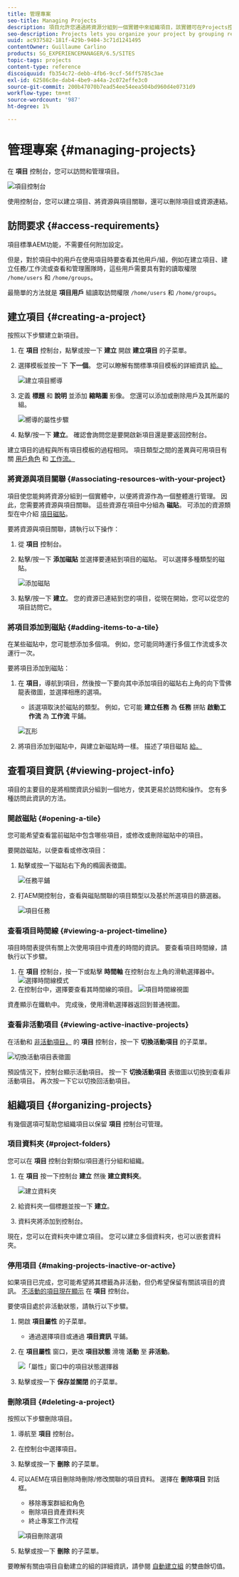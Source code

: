 ```yaml
---
title: 管理專案
seo-title: Managing Projects
description: 項目允許您通過將資源分組到一個實體中來組織項目，該實體可在Projects控制台中訪問和管理
seo-description: Projects lets you organize your project by grouping resources into one entity which can be acessed and managed intheProjects console
uuid: ac937582-181f-429b-9404-3c71d1241495
contentOwner: Guillaume Carlino
products: SG_EXPERIENCEMANAGER/6.5/SITES
topic-tags: projects
content-type: reference
discoiquuid: fb354c72-debb-4fb6-9ccf-56ff5785c3ae
exl-id: 62586c8e-dab4-4be9-a44a-2c072effe3c0
source-git-commit: 200b47070b7ead54ee54eea504bd960d4e0731d9
workflow-type: tm+mt
source-wordcount: '987'
ht-degree: 1%

---
```



# 管理專案 {#managing-projects}

在 **項目** 控制台，您可以訪問和管理項目。

![項目控制台](assets/projects-console.png)

使用控制台，您可以建立項目、將資源與項目關聯，還可以刪除項目或資源連結。

## 訪問要求 {#access-requirements}

項目標準AEM功能，不需要任何附加設定。

但是，對於項目中的用戶在使用項目時要查看其他用戶/組，例如在建立項目、建立任務/工作流或查看和管理團隊時，這些用戶需要具有對的讀取權限 `/home/users` 和 `/home/groups`。

最簡單的方法就是 **項目用戶** 組讀取訪問權限 `/home/users` 和 `/home/groups`。

## 建立項目 {#creating-a-project}

按照以下步驟建立新項目。

1. 在 **項目** 控制台，點擊或按一下 **建立** 開啟 **建立項目** 的子菜單。
1. 選擇模板並按一下 **下一個**。 您可以瞭解有關標準項目模板的詳細資訊 [給。](/help/sites-authoring/projects.md#project-templates)

   ![建立項目嚮導](assets/create-project-wizard.png)

1. 定義 **標題** 和 **說明** 並添加 **縮略圖** 影像。 您還可以添加或刪除用戶及其所屬的組。

   ![嚮導的屬性步驟](assets/create-project-wizard-properties.png)

1. 點擊/按一下 **建立**。 確認會詢問您是要開啟新項目還是要返回控制台。

建立項目的過程與所有項目模板的過程相同。 項目類型之間的差異與可用項目有關 [用戶角色](/help/sites-authoring/projects.md) 和 [工作流。](/help/sites-authoring/projects-with-workflows.md)

### 將資源與項目關聯 {#associating-resources-with-your-project}

項目使您能夠將資源分組到一個實體中，以便將資源作為一個整體進行管理。 因此，您需要將資源與項目關聯。 這些資源在項目中分組為 **磁貼**。 可添加的資源類型在中介紹 [項目磁貼](/help/sites-authoring/projects.md#project-tiles)。

要將資源與項目關聯，請執行以下操作：

1. 從 **項目** 控制台。
1. 點擊/按一下 **添加磁貼** 並選擇要連結到項目的磁貼。 可以選擇多種類型的磁貼。

   ![添加磁貼](assets/project-add-tile.png)

1. 點擊/按一下 **建立**。 您的資源已連結到您的項目，從現在開始，您可以從您的項目訪問它。

### 將項目添加到磁貼 {#adding-items-to-a-tile}

在某些磁貼中，您可能想添加多個項。 例如，您可能同時運行多個工作流或多次運行一次。

要將項目添加到磁貼：

1. 在 **項目**，導航到項目，然後按一下要向其中添加項目的磁貼右上角的向下雪佛龍表徵圖，並選擇相應的選項。

   * 該選項取決於磁貼的類型。 例如，它可能 **建立任務** 為 **任務** 拼貼 **啟動工作流** 為 **工作流** 平鋪。

   ![瓦形](assets/project-tile-create-task.png)

1. 將項目添加到磁貼中，與建立新磁貼時一樣。 描述了項目磁貼 [給。](/help/sites-authoring/projects.md#project-tiles)

## 查看項目資訊 {#viewing-project-info}

項目的主要目的是將相關資訊分組到一個地方，使其更易於訪問和操作。 您有多種訪問此資訊的方法。

### 開啟磁貼 {#opening-a-tile}

您可能希望查看當前磁貼中包含哪些項目，或修改或刪除磁貼中的項目。

要開啟磁貼，以便查看或修改項目：

1. 點擊或按一下磁貼右下角的橢圓表徵圖。

   ![任務平鋪](assets/project-tile-tasks.png)

1. 打AEM開控制台，查看與磁貼關聯的項目類型以及基於所選項目的篩選器。

   ![項目任務](assets/project-tasks.png)

### 查看項目時間線 {#viewing-a-project-timeline}

項目時間表提供有關上次使用項目中資產的時間的資訊。 要查看項目時間線，請執行以下步驟。

1. 在 **項目** 控制台，按一下或點擊 **時間軸** 在控制台左上角的滑軌選擇器中。
   ![選擇時間線模式](assets/projects-timeline-rail.png)
2. 在控制台中，選擇要查看其時間線的項目。
   ![項目時間線視圖](assets/project-timeline-view.png)

資產顯示在鐵軌中。 完成後，使用滑軌選擇器返回到普通視圖。

### 查看非活動項目 {#viewing-active-inactive-projects}

在活動和 [非活動項目，](#making-projects-inactive-or-active) 的 **項目** 控制台，按一下 **切換活動項目** 的子菜單。

![切換活動項目表徵圖](assets/projects-toggle-active.png)

預設情況下，控制台顯示活動項目。 按一下 **切換活動項目** 表徵圖以切換到查看非活動項目。 再次按一下它以切換回活動項目。

## 組織項目 {#organizing-projects}

有幾個選項可幫助您組織項目以保留 **項目** 控制台可管理。

### 項目資料夾 {#project-folders}

您可以在 **項目** 控制台對類似項目進行分組和組織。

1. 在 **項目** 按一下控制台 **建立** 然後 **建立資料夾**。

   ![建立資料夾](assets/project-create-folder.png)

1. 給資料夾一個標題並按一下 **建立**。

1. 資料夾將添加到控制台。

現在，您可以在資料夾中建立項目。 您可以建立多個資料夾，也可以嵌套資料夾。

### 停用項目 {#making-projects-inactive-or-active}

如果項目已完成，您可能希望將其標籤為非活動，但仍希望保留有關該項目的資訊。 [不活動的項目現在顯示](#viewing-active-inactive-projects) 在 **項目** 控制台。

要使項目處於非活動狀態，請執行以下步驟。

1. 開啟 **項目屬性** 的子菜單。
   * 通過選擇項目或通過 **項目資訊** 平鋪。
1. 在 **項目屬性** 窗口，更改 **項目狀態** 滑塊 **活動** 至 **非活動**。

   ![「屬性」窗口中的項目狀態選擇器](assets/project-status.png)

1. 點擊或按一下 **保存並關閉** 的子菜單。

### 刪除項目 {#deleting-a-project}

按照以下步驟刪除項目。

1. 導航至 **項目** 控制台。
1. 在控制台中選擇項目。
1. 點擊或按一下 **刪除** 的子菜單。
1. 可以AEM在項目刪除時刪除/修改關聯的項目資料。 選擇在 **刪除項目** 對話框。
   * 移除專案群組和角色
   * 刪除項目資產資料夾
   * 終止專案工作流程

   ![項目刪除選項](assets/project-delete-options.png)
1. 點擊或按一下 **刪除** 的子菜單。

要瞭解有關由項目自動建立的組的詳細資訊，請參閱 [自動建立組](/help/sites-authoring/projects.md#auto-group-creation) 的雙曲餘切值。
